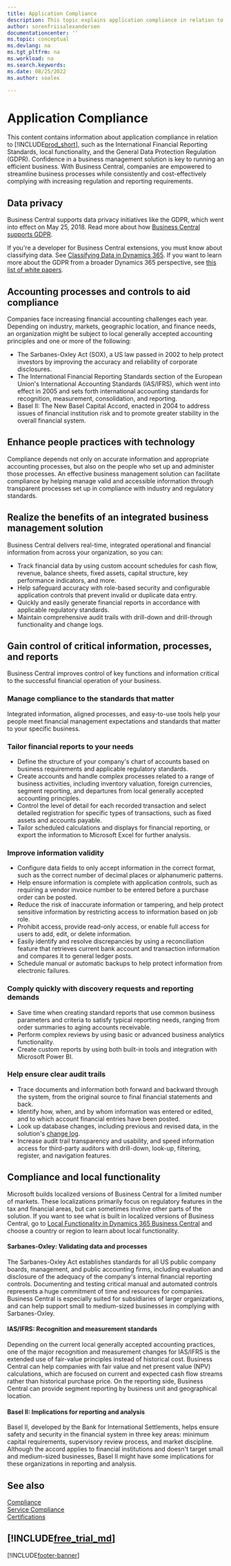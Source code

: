 ```yaml
---
title: Application Compliance
description: This topic explains application compliance in relation to Business Central, such as International Financial Reporting Standards, local functionality, and GDPR.
author: sorenfriisalexandersen
documentationcenter: ''
ms.topic: conceptual
ms.devlang: na
ms.tgt_pltfrm: na
ms.workload: na
ms.search.keywords:
ms.date: 08/25/2022
ms.author: soalex

---
```

# Application Compliance

This content contains information about application compliance in relation to [!INCLUDE[prod_short](../includes/prod_short.md)], such as the International Financial Reporting Standards, local functionality, and the General Data Protection Regulation (GDPR)<!--note from editor: You don't need "and more" when you've used "such as."-->. Confidence in a business management solution is key to running an efficient business. With Business Central, companies are empowered to streamline business processes while consistently and cost-effectively complying with increasing regulation and reporting requirements.

## Data privacy

Business Central supports data privacy initiatives like the GDPR, which went into effect on May 25, 2018. Read more about how [Business Central supports GDPR](../admin-responding-to-requests-about-personal-data.md).  

If you're a developer for Business Central extensions, you must know about classifying data. See<!--note from editor: About using "please," see https://styleguides.azurewebsites.net/Styleguide/Read?id=2700&topicid=28832. About using "this page," see https://styleguides.azurewebsites.net/Styleguide/Read?id=2700&topicid=34905--> [Classifying Data in Dynamics 365](/dynamics365/business-central/dev-itpro/developer/devenv-classifying-data). If you want to learn more about the GDPR from a broader Dynamics 365 perspective, see [this list of white papers](/dynamics365/get-started/gdpr/).

## Accounting processes and controls to aid compliance

Companies face increasing financial accounting challenges each year. Depending on industry, markets, geographic location, and finance needs, an organization might be subject to local generally accepted accounting principles<!--note from editor: I assume that "local" means that you're not talking about the standard adopted by the SEC in the US. If this is true, you don't want to use the abbreviation because GAAP is an actual standard, which will need to be spelled out with title caps at first mention.--> and one or more of the following:

- The Sarbanes-Oxley Act (SOX)<!--note from editor: If you don't use an abbreviation again in an article (which you don't, even though the full name appears several times later in the article), you don't have to supply it, unless the reader is as likely to recognize the abbreviation as the spelled-out term (like GDPR). I assume "SOX" is very recognizable to your readers? And if so, is there a reason not to use it later?-->, a US law passed in 2002 to help protect investors by improving the accuracy and reliability of corporate disclosures.
- The International Financial Reporting Standards section of the European Union's International Accounting Standards (IAS/IFRS), which went into effect in 2005 and sets forth international accounting standards for recognition, measurement, consolidation, and reporting.
- Basel II: The New Basel Capital Accord, enacted in 2004 to address issues of financial institution risk and to promote greater stability in the overall financial system.

## Enhance people practices with technology

Compliance depends not only on accurate information and appropriate accounting processes, but also on the people who set up and administer those processes. An effective business management solution can facilitate compliance by helping manage valid and accessible information through transparent processes set up in compliance with industry and regulatory standards.

## Realize the benefits of an integrated business management solution

Business Central delivers real-time, integrated operational and financial information from across your organization, so you can:

- Track financial data by using custom account schedules for cash flow, revenue, balance sheets, fixed assets, capital structure, key performance indicators, and more.
- Help safeguard accuracy with role-based security and configurable application controls that prevent invalid or duplicate data entry.
- Quickly and easily generate financial reports in accordance with applicable regulatory standards.
- Maintain comprehensive audit trails with drill-down and drill-through functionality and change logs.

## Gain control of critical information, processes, and reports

Business Central improves control of key functions and information critical to the successful financial operation of your business.

### Manage compliance to the standards that matter

Integrated information, aligned processes, and easy-to-use tools help your people meet financial management expectations and standards that matter to your specific business.

### Tailor financial reports to your needs

- Define the structure of your company's chart of accounts based on business requirements and applicable regulatory standards.
- Create accounts and handle complex processes related to a range of business activities, including inventory valuation, foreign currencies, segment reporting, and departures from local generally accepted accounting principles.
- Control the level of detail for each recorded transaction and select detailed registration for specific types of transactions, such as fixed assets and accounts payable.
- Tailor scheduled calculations and displays for financial reporting, or export the information to Microsoft Excel for further analysis.

### Improve information validity

- Configure data fields to only accept information in the correct format, such as the correct number of decimal places or alphanumeric patterns.
- Help ensure information is complete with application controls, such as requiring a vendor invoice number to be entered before a purchase order can be posted.
- Reduce the risk of inaccurate information or tampering, and help protect sensitive information by restricting access to information based on job role.
- Prohibit access, provide read-only access, or enable full access for users to add, edit, or delete information.
- Easily identify and resolve discrepancies by using a reconciliation feature that retrieves current bank account and transaction information and compares it to general ledger posts.
- Schedule manual or automatic backups to help protect information from electronic failures.

### Comply quickly with discovery requests and reporting demands

- Save time when creating standard reports that use common business parameters and criteria to satisfy typical reporting needs, ranging from order summaries to aging accounts receivable.
- Perform complex reviews by using basic or advanced business analytics functionality.
- Create custom reports by using both built-in tools and integration with Microsoft Power BI.

### Help ensure clear audit trails

- Trace documents and information both forward and backward through the system, from the original source to final financial statements and back.
- Identify how, when, and by whom information was entered or edited, and to which account financial entries have been posted.
- Look up database changes, including previous and revised data, in the solution's [change log](../across-log-changes.md).
- Increase audit trail transparency and usability, and speed information access for third-party auditors with drill-down, look-up, filtering, register, and navigation features.

## Compliance and local functionality

Microsoft builds localized versions of Business Central for a limited number of markets. These localizations primarily focus on regulatory features in the tax and financial areas, but can sometimes involve other parts of the solution. If you want to see what is built in<!--note from editor: Don't use possessive with "Microsoft".--> localized versions of Business Central, go to [Local Functionality in Dynamics 365 Business Central](../about-localization.md) and choose a country or region<!--note from editor: There don't seem to be any "regions" in this section, but maybe it would be safest to use this wording in advance of any future controversies.--> to learn about local functionality.  

<!--note from editor: The Note format doesn't work for the following paragraphs. If you think the H3 tags don't look different enough from the H2, you can find an acceptable workaround in the Docs Contributor Guide https://review.learn.microsoft.com/en-us/help/contribute/text-formatting-guidelines?branch=main#using-h4-headings-in-place-of-h3-headings.-->
#### Sarbanes-Oxley: Validating data and processes

The Sarbanes-Oxley Act establishes standards for all US public company boards, management, and public accounting firms, including evaluation and disclosure of the adequacy of the company's internal financial reporting controls. Documenting and testing critical manual and automated controls represents a huge commitment of time and resources for companies. Business Central is especially suited for subsidiaries of larger organizations, and can help support small to medium-sized<!--note from editor: Via MWSG.--> businesses in complying with Sarbanes-Oxley.

#### IAS/IFRS: Recognition and measurement standards

Depending on the current local generally accepted accounting practices, one of the major recognition and measurement changes for IAS/IFRS is the extended use of fair-value principles instead of historical cost. Business Central can help companies with fair value and net present value (NPV) calculations<!--note from editor: Calculating a concept doesn't seem possible.-->, which are focused on current and expected cash flow streams rather than historical purchase price. On the reporting side, Business Central<!--note from editor: Is this what "it" refers to here?--> can provide segment reporting by business unit and geographical location.

#### Basel II: Implications for reporting and analysis 

Basel II, developed by the Bank for International Settlements, helps ensure safety and security in the financial system in three key areas: minimum capital requirements, supervisory review process, and market discipline. Although the accord applies to financial institutions and doesn't target small and medium-sized businesses, Basel II might have some implications for these organizations in reporting and analysis.

## See also

[Compliance](compliance-overview.md)  
[Service Compliance](compliance-service-compliance.md)  
[Certifications](compliance-certifications.md)  

 ## [!INCLUDE[free_trial_md](../includes/free_trial_md.md)]  
 


[!INCLUDE[footer-banner](../includes/footer-banner.md)]
